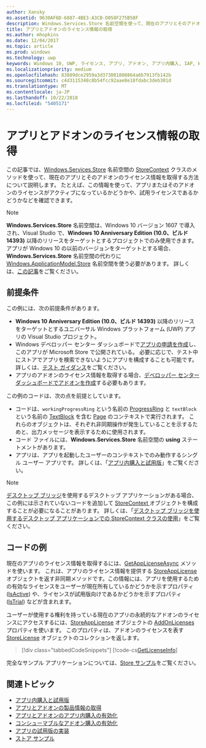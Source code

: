 ```yaml
---
author: Xansky
ms.assetid: 9630AF6D-6887-4BE3-A3CB-D058F275B58F
description: Windows.Services.Store 名前空間を使って、現在のアプリとそのアドオン ライセンス情報を取得する方法について説明します。
title: アプリとアドオンのライセンス情報の取得
ms.author: mhopkins
ms.date: 12/04/2017
ms.topic: article
ms.prod: windows
ms.technology: uwp
keywords: Windows 10, UWP, ライセンス, アプリ, アドオン, アプリ内購入, IAP, Windows.Services.Store
ms.localizationpriority: medium
ms.openlocfilehash: 83889dce2959a3d373081808864a6b7913fb142b
ms.sourcegitcommit: c4d3115348c8b54fcc92aae8e18fdabc3deb301d
ms.translationtype: MT
ms.contentlocale: ja-JP
ms.lasthandoff: 10/22/2018
ms.locfileid: "5405171"
---
```

# <a name="get-license-info-for-apps-and-add-ons"></a>アプリとアドオンのライセンス情報の取得

この記事では、[Windows.Services.Store](https://msdn.microsoft.com/library/windows/apps/windows.services.store.aspx) 名前空間の [StoreContext](https://msdn.microsoft.com/library/windows/apps/windows.services.store.storecontext.aspx) クラスのメソッドを使って、現在のアプリとそのアドオンのライセンス情報を取得する方法について説明します。 たとえば、この情報を使って、アプリまたはそのアドオンのライセンスがアクティブになっているかどうかや、試用ライセンスであるかどうかなどを確認できます。

> [!NOTE]
> **Windows.Services.Store** 名前空間は、Windows 10 バージョン 1607 で導入され、Visual Studio で、**Windows 10 Anniversary Edition (10.0、ビルド 14393)** 以降のリリースをターゲットとするプロジェクトでのみ使用できます。 アプリが Windows 10 の以前のバージョンをターゲットとする場合、**Windows.Services.Store** 名前空間の代わりに [Windows.ApplicationModel.Store](https://msdn.microsoft.com/library/windows/apps/windows.applicationmodel.store.aspx) 名前空間を使う必要があります。 詳しくは、[この記事](in-app-purchases-and-trials-using-the-windows-applicationmodel-store-namespace.md)をご覧ください。

## <a name="prerequisites"></a>前提条件

この例には、次の前提条件があります。
* **Windows 10 Anniversary Edition (10.0、ビルド 14393)** 以降のリリースをターゲットとするユニバーサル Windows プラットフォーム (UWP) アプリの Visual Studio プロジェクト。
* Windows デベロッパー センター ダッシュボードで[アプリの申請を作成](https://msdn.microsoft.com/windows/uwp/publish/app-submissions)し、このアプリが Microsoft Store で公開されている。 必要に応じで、テスト中にストアでアプリを検索できないようにアプリを構成することも可能です。 詳しくは、[テスト ガイダンス](in-app-purchases-and-trials.md#testing)をご覧ください。
* アプリのアドオンのライセンス情報を取得する場合、[デベロッパー センター ダッシュボードでアドオンを作成](../publish/add-on-submissions.md)する必要もあります。

この例のコードは、次の点を前提としています。
* コードは、```workingProgressRing``` という名前の [ProgressRing](https://msdn.microsoft.com/library/windows/apps/windows.ui.xaml.controls.progressring.aspx) と ```textBlock``` という名前の [TextBlock](https://msdn.microsoft.com/library/windows/apps/windows.ui.xaml.controls.textblock.aspx) を含む [Page](https://msdn.microsoft.com/library/windows/apps/windows.ui.xaml.controls.page.aspx) のコンテキストで実行されます。 これらのオブジェクトは、それぞれ非同期操作が発生していることを示するためと、出力メッセージを表示するために使用されます。
* コード ファイルには、**Windows.Services.Store** 名前空間の **using** ステートメントがあります。
* アプリは、アプリを起動したユーザーのコンテキストでのみ動作するシングル ユーザー アプリです。 詳しくは、「[アプリ内購入と試用版](in-app-purchases-and-trials.md#api_intro)」をご覧ください。

> [!NOTE]
> [デスクトップ ブリッジ](https://developer.microsoft.com/windows/bridges/desktop)を使用するデスクトップ アプリケーションがある場合、この例には示されていないコードを追加して [StoreContext ](https://msdn.microsoft.com/library/windows/apps/windows.services.store.storecontext.aspx)オブジェクトを構成することが必要になることがあります。 詳しくは、「[デスクトップ ブリッジを使用するデスクトップ アプリケーションでの StoreContext クラスの使用](in-app-purchases-and-trials.md#desktop)」をご覧ください。

## <a name="code-example"></a>コードの例

現在のアプリのライセンス情報を取得するには、[GetAppLicenseAsync](https://docs.microsoft.com/uwp/api/windows.services.store.storecontext.getapplicenseasync) メソッドを使います。 これは、アプリのライセンス情報を提供する [StoreAppLicense](https://msdn.microsoft.com/library/windows/apps/windows.services.store.storeapplicense.aspx) オブジェクトを返す非同期メソッドです。この情報には、アプリを使用するための有効なライセンスをユーザーが現在所有しているかどうかを示すプロパティ ([IsActive](https://docs.microsoft.com/uwp/api/windows.services.store.storeapplicense.isactive)) や、ライセンスが試用版向けであるかどうかを示すプロパティ ([IsTrial](https://docs.microsoft.com/uwp/api/windows.services.store.storeapplicense.istrial)) などが含まれます。

ユーザーが使用する権利を持っている現在のアプリの永続的なアドオンのライセンスにアクセスするには、[StoreAppLicense](https://msdn.microsoft.com/library/windows/apps/windows.services.store.storeapplicense.aspx) オブジェクトの [AddOnLicenses](https://docs.microsoft.com/uwp/api/windows.services.store.storeapplicense.addonlicenses) プロパティを使います。 このプロパティは、アドオンのライセンスを表す [StoreLicense](https://msdn.microsoft.com/library/windows/apps/windows.services.store.storelicense.aspx) オブジェクトのコレクションを返します。

> [!div class="tabbedCodeSnippets"]
[!code-cs[GetLicenseInfo](./code/InAppPurchasesAndLicenses_RS1/cs/GetLicenseInfoPage.xaml.cs#GetLicenseInfo)]

完全なサンプル アプリケーションについては、[Store サンプル](https://github.com/Microsoft/Windows-universal-samples/tree/master/Samples/Store)をご覧ください。

## <a name="related-topics"></a>関連トピック

* [アプリ内購入と試用版](in-app-purchases-and-trials.md)
* [アプリとアドオンの製品情報の取得](get-product-info-for-apps-and-add-ons.md)
* [アプリとアドオンのアプリ内購入の有効化](enable-in-app-purchases-of-apps-and-add-ons.md)
* [コンシューマブルなアドオン購入の有効化](enable-consumable-add-on-purchases.md)
* [アプリの試用版の実装](implement-a-trial-version-of-your-app.md)
* [ストア サンプル](https://github.com/Microsoft/Windows-universal-samples/tree/master/Samples/Store)
